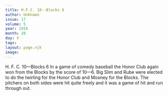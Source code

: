 ```yaml
---
title: H.F.C. 10--Blocks 6
author: Unknown
issue: 17
volume: 5
year: 1916
month: 20
day: V
tags:
layout: page.njk
image:
---
```

H. F. C. 10—Blocks 6      In a game of comedy baseball the Honor Club again won from the Blocks by the score of 10—6.   Big Slim and Rube were elected to do the twirling for the Honor Club and Mooney for the Blocks.    The pitchers on both sides were hit quite freely and it was a game of hit and run through out.

